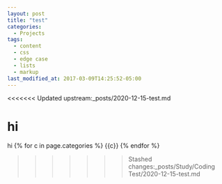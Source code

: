 ```yaml
---
layout: post
title: "test"
categories:
  - Projects
tags:
  - content
  - css
  - edge case
  - lists
  - markup
last_modified_at: 2017-03-09T14:25:52-05:00
---
```

<<<<<<< Updated upstream:_posts/2020-12-15-test.md

hi
=======
hi
{% for c in page.categories %}
  {{c}}
{% endfor %}
>>>>>>> Stashed changes:_posts/Study/Coding Test/2020-12-15-test.md
